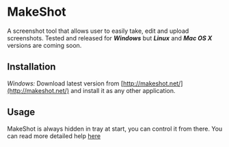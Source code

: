 MakeShot
========
A screenshot tool that allows user to easily take, edit and upload screenshots.
Tested and released for *<b>Windows</b>* but  *<b>Linux</b>* and  *<b>Mac OS X</b>* versions are coming soon.

Installation
------------
*Windows:* Download latest version from [http://makeshot.net/](http://makeshot.net/) and install it as any other application.

Usage
-----
MakeShot is always hidden in tray at start, you can control it from there.
You can read more detailed help [here](http://makeshot.net/help)
